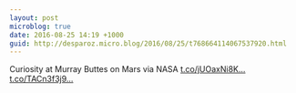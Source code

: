 ```yaml
---
layout: post
microblog: true
date: 2016-08-25 14:19 +1000
guid: http://desparoz.micro.blog/2016/08/25/t768664114067537920.html
---
```

Curiosity at Murray Buttes on Mars  via NASA [t.co/jUOaxNi8K...](https://t.co/jUOaxNi8KJ) [t.co/TACn3f3j9...](https://t.co/TACn3f3j96)
